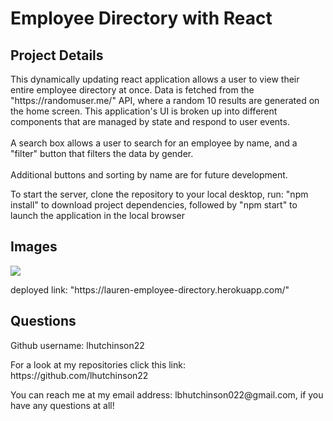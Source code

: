 <h1>Employee Directory with React</h1>

<h2>Project Details</h2>
<p>This dynamically updating react application allows a user to view their entire employee directory at once. Data is fetched from the "https://randomuser.me/" API, where a random 10 results are generated on the home screen. This application's UI is broken up into different components that are managed by state and respond to user events.<br><br> A search box allows a user to search for an employee by name, and a "filter" button that filters the data by gender. <br><br> Additional buttons and sorting by name are for future development.</p>

<p>To start the server, clone the repository to your local desktop, run: "npm install" to download project dependencies, followed by "npm start" to launch the application in the local browser</p>

<h2>Images</h2>

<img src="./public/reactAPP.gif">

<p>deployed link: "https://lauren-employee-directory.herokuapp.com/"</p>

<h2>Questions</h2>
<p>Github username: lhutchinson22</p>
<p>For a look at my repositories click this link: https://github.com/lhutchinson22</p>
<p>You can reach me at my email address: lbhutchinson022@gmail.com, if you have any questions at all!</p>
